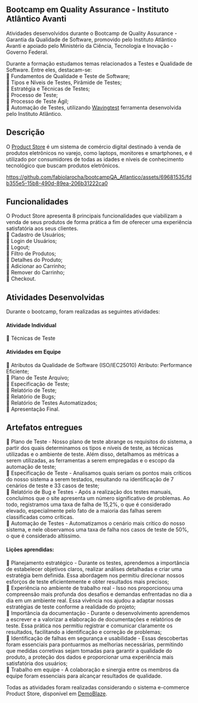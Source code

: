 ## Bootcamp em Quality Assurance - Instituto Atlântico Avanti
Atividades desenvolvidos durante o Bootcamp de Quality Assurance - Garantia da Qualidade de Software, promovido pelo Instituto Atlântico Avanti e apoiado pelo Ministério da Ciência, Tecnologia e Inovação - Governo Federal. <br>

Durante a formação estudamos temas relacionados a Testes e Qualidade de Software. Entre eles, destacam-se:<br>
    🔹 Fundamentos de Qualidade e Teste de Software;<br>
    🔹 Tipos e Níveis de Testes, Pirâmide de Testes;<br>
    🔹 Estratégia e Técnicas de Testes;<br>
    🔹 Processo de Teste; <br>
    🔹 Processo de Teste Ágil; <br>
    🔹 Automação de Testes, utilizando [Wavingtest](https://www.wavingtest.com/) ferramenta desenvolvida pelo Instituto Atlântico.

## Descrição 
O [Product Store](https://demoblaze.com/) é um sistema de comércio digital destinado à venda de produtos eletrônicos no varejo, como laptops, monitores e smartphones, e é utilizado por consumidores de todas as idades e níveis de conhecimento tecnológico que buscam produtos eletrônicos.

https://github.com/fabiolarocha/bootcampQA_Atlantico/assets/69681535/fdb355e5-15b8-490d-89ea-206b31222ca0

## Funcionalidades
O Product Store apresenta 8 principais funcionalidades que viabilizam a venda de seus produtos de forma prática a fim de oferecer uma experiência satisfatória aos seus clientes.<br>
🔹 Cadastro de Usuários;<br>
🔹 Login de Usuários;<br>
🔹 Logout;<br>
🔹 Filtro de Produtos;<br>
🔹 Detalhes do Produto;<br>
🔹 Adicionar ao Carrinho;<br>
🔹 Remover do Carrinho;<br>
🔹 Checkout.<br>

## Atividades Desenvolvidas
Durante o bootcamp, foram realizadas as seguintes atividades:

#### Atividade Individual
🔹 Técnicas de Teste

#### Atividades em Equipe
🔹 Atributos da Qualidade de Software (ISO/IEC25010) Atributo: Performance Eficiente; <br>
🔹 Plano de Teste Arquivo; <br>
🔹 Especificação de Teste;<br>
🔹 Relatório de Teste;<br>
🔹 Relatório de Bugs;<br>
🔹 Relatório de Testes Automatizados;<br>
🔹 Apresentação Final.

## Artefatos entregues
🔹 Plano de Teste - Nosso plano de teste abrange os requisitos do sistema, a partir dos quais determinamos os tipos e níveis de teste, as técnicas utilizadas e o ambiente de teste. Além disso, detalhamos as métricas a serem utilizadas, as ferramentas a serem empregadas e o escopo da automação de teste; <br>
🔹 Especificação de Teste - Analisamos quais seriam os pontos mais críticos do nosso sistema a serem testados, resultando na identificação de 7 cenários de teste e 33 casos de teste; <br>
🔹 Relatório de Bug e Testes - Após a realização dos testes manuais, concluímos que o site apresenta um número significativo de problemas. Ao todo, registramos uma taxa de falha de 15,2%, o que é considerado elevado, especialmente pelo fato de a maioria das falhas serem classificadas como críticas.<br>
🔹 Automação de Testes - Automatizamos o cenário mais crítico do nosso sistema, e nele observamos uma taxa de falha nos casos de teste de 50%, o que é considerado altíssimo.<br>

#### Lições aprendidas:
🔹 Planejamento estratégico - Durante os testes, aprendemos a importância de estabelecer objetivos claros, realizar análises detalhadas e criar uma estratégia bem definida. Essa abordagem nos permitiu direcionar nossos esforços de teste eficientemente e obter resultados mais precisos;<br>
🔹 Experiência no ambiente de trabalho real - Isso nos proporcionou uma compreensão mais profunda dos desafios e demandas enfrentadas no dia a dia em um ambiente real. Essa vivência nos ajudou a adaptar nossas estratégias de teste conforme a realidade do projeto;<br>
🔹 Importância da documentação - Durante o desenvolvimento aprendemos a escrever e a valorizar a elaboração de documentações e relatórios de teste. Essa prática nos permitiu registrar e comunicar claramente os resultados, facilitando a identificação e correção de problemas;<br>
🔹 Identificação de falhas em segurança e usabilidade - Essas descobertas foram essenciais para pontuarmos as melhorias necessárias, permitindo que medidas corretivas sejam tomadas para garantir a qualidade do produto, a proteção dos dados e proporcionar uma experiência mais satisfatória dos usuários;<br>
🔹 Trabalho em equipe - A colaboração e sinergia entre os membros da equipe foram essenciais para alcançar resultados de qualidade.<br>



Todas as atividades foram realizadas considerando o sistema e-commerce Product Store, disponível em [DemoBlaze](https://demoblaze.com/).
